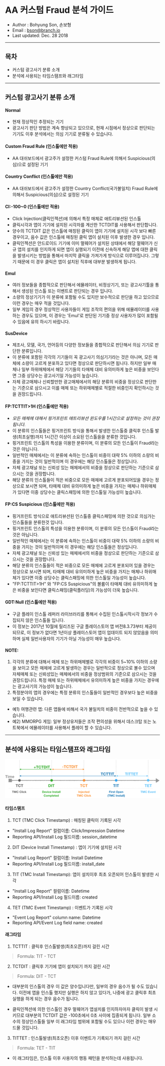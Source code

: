 # AA 커스텀 Fraud 분석 가이드

- Author : Bohyung Son, 손보형
- Email : bson@branch.io
- Last updated: Dec. 28 2018

---
## 목차
* 커스텀 광고사기 분류 소개
* 분석에 사용되는 타임스탬프와 래그타임

---
## 커스텀 광고사기 분류 소개

#### Normal
* 현재 정상적인 추정되는 기기
* 광고사기 판단 방법은 계속 향상되고 있으므로, 현재 시점에서 정상으로 판단되는 기기도 이후 분석에서는 의심 기기로 분류될 수 있습니다.

#### Custom Fraud Rule (인스톨에만 적용)
* AA 대쉬보드에서 광고주가 설정한 커스텀 Fraud Rule에 의해서 Suspicious(의심)으로 설정된 기기

#### Country Conflict (인스톨에만 적용)
* AA 대쉬보드에서 광고주가 설정한 Country Conflict(국가불일치) Fraud Rule에 의해서 Suspicious(의심)으로 설정된 기기

#### CI:-100~0 (인스톨에만 적용)
* Click Injection(클릭인젝션)에 의해서 특정 매체로 애트리뷰션된 인스톨
* 클릭시각과 앱이 기기에 설치된 시각차를 계산한 TCTDIT를 사용해서 판단합니다.
* 양수의 TCTDIT 값은 인스톨에 매칭된 클릭이 앱이 기기에 설치된 시각 보다 빠른 경우이고, 음수 값은 인스톨에 매칭된 클릭 앱이 설치된 이후 발생한 경우 입니다.
* 클릭인젝션은 안드로이드 기기에 이미 멀웨어가 설치된 상태에서 해당 멀웨어가 신규 앱의 설치를 인지하게 되면 앱이 실행되기 이전에 신속하게 해당 앱에 대한 클릭을 발생시키는 방법을 통해서 마지막 클릭을 가져가게 방식으로 이루어집니다. 그렇기 때문에 이 경우 클릭은 앱이 설치된 직후에 대부분 발생하게 됩니다.

#### Emul
* 여러 정보들을 종합적으로 판단해서 에뮬레이터, 비정상기기, 또는 광고사기툴을 통해서 생성된 인스톨 또는 이벤트로 판단되는 경우 입니다.
* 소량의 정상기기가 이 분류에 포함될 수도 있지만 보수적으로 판단을 하고 있으므로 이런 경우는 매우 적을 것입니다.
* 일부 게임의 경우 정상적인 사용자들이 게임 조작의 편의을 위해 에뮬레이터를 사용하는 경우도 있으며, 이 경우는 'Emul'로 판단된 기기중 정상 사용자가 많이 포함될 수 있음에 유의 하시기 바랍니다.

#### SusDevice
* 제조사, 모델, 국가, 언어등의 다양한 정보들을 종합적으로 판단해서 의심 기기로 판단한 분류입니다.
* 이 분류에 포함된 각각의 기기들이 꼭 광고사기 의심기기라는 것은 아니며, 모든 매체에 소량이 고르게 분포하고 있다면 정상으로 판단하시면 됩니다. 하지만 일부 매체나 일부 하위매체에서 해당 기기들의 타매체 대비 유의미하게 높은 비중을 보인다면 그중 상당수는 광고사기일 가능성이 높습니다.
* 자체 광고매체나 신뢰할만한 광고매체에서의 해당 분류의 비중을 정상으로 판단한는 기준으로 삼으시고 이를 매체 또는 하위매체별로 적절한 비중인지 확인하시는 것을 권장드립니다.

#### FP:TCTTIT>1H (인스톨에만 적용)
* *모든 매체에 대해서 핑거프린트 애트리뷰션 윈도우를 1시간으로 설정하는 것이 권장됩니다.*
* 이 분류의 인스톨들은 핑거프린트 방식을 통해서 발생한 인스톨중 클릭후 인스톨 발생(최초실행)까지 1시간간 이상이 소요된 인스톨을을 분류한 것입니다.
* 핑거프린트 인스톨의 특성을 이용한 분류이며, 이 분류의 모든 인스톨이 Fraud라는 것은 아닙니다.
* 일반적인 매체에서는 이 분류에 속하는 인스톨이 비중이 대략 5% 이하의 소량의 비중을 가지는 것이 일반적이며 이 경우에는 해당 인스톨들은 정상입니다.
* 자체 광고채널 또는 신뢰성 있는 매체에서의 비중을 정상으로 판단하는 기준으로 삼으시는 것을 권장합니다.
* 해당 분류의 인스톨들이 적은 비중으로 모든 매체에 고르게 분포되어있을 경우는 정상으로 보시면 되며, 타매체 대비 유의미하게 높은 비중을 가지는 매체나 하위매체가 있다면 이중 상당수는 클릭스패밍에 의한 인스톨일 가능성이 높습니다.

#### FP:CS Suspicious (인스톨에만 적용)
* 핑거프린트 방식으로 애트리뷰션된 인스톨중 클릭스패밍에 의한 것으로 의심가는 인스톨들을 분류한것 입니다.
* 핑거프린트 인스톨의 특성을 이용한 분류이며, 이 분류의 모든 인스톨이 Fraud라는 것은 아닙니다.
* 일반적인 매체에서는 이 분류에 속하는 인스톨이 비중이 대략 5% 이하의 소량의 비중을 가지는 것이 일반적이며 이 경우에는 해당 인스톨들은 정상입니다.
* 자체 광고채널 또는 신뢰성 있는 매체에서의 비중을 정상으로 판단하는 기준으로 삼으시는 것을 권장합니다.
* 해당 분류의 인스톨들이 적은 비중으로 모든 매체에 고르게 분포되어 있을 경우는 정상으로 보시면 되며, 타매체 대비 유의미하게 높은 비중을 가지는 매체나 하위매체가 있다면 이중 상당수는 클릭스패밍에 의한 인스톨일 가능성이 높습니다.
* "FP:TCTTIT>1H" 와 "FP:CS Suspicious"의 볼륨이 타매체 대비 유의미하게 높은 비중을 보인다면 클릭스패밍(클릭플러딩)의 가능성이 더욱 높습니다.

#### GDT:Null (인스톨에만 적용)
* 구글 플레이 인스톨 레퍼러 라이브러리를 통해서 수집된 인스톨시작시각 정보가 수집되지 않은 인스톨들 입니다.
* 이 정보는 2017년 10월에 릴리즈된 구글 플레이스토어 앱 버전8.3.73부터 제공이되므로, 이 정보가 없다면 1년이상 플레이스토어 앱이 업데이트 되지 않았음을 의미하며 실제 일반사용자의 기기가 아닐 가능성이 매우 높습니다.

#### NOTE:
1. 각각의 분류에 대해서 매체 또는 하위매체별로 각각의 비중이 5~10% 이하의 소량을 보이고 모든 매체에 고르게 발생하는 경우는 일반적으로 정상으로 볼수 있으며 자체매체 또는 신뢰성있는 매체에서의 비중을 정상범위의 기준으로 삼으시는 것을 권장드립니다. 특정 매체 또는 하위매체에서 유의미하게 높은 비중을 가지는 경우에는 광고사기의 가능성이 높습니다.
2. 특정분야의 앱의 경우에는 특정 분류의 인스톨들이 일반적인 경우보다 높은 비중을 보일 수 있습니다.
 * 예1) 여행관련 앱: 다른 앱들에 비해서 국가 불일치의 비중이 전반적으로 높을 수 있습니다.
 * 예2) MMORPG 게임: 일부 정상유저들은 조작 편의성을 위해서 데스크탑 또는 노트북에서 에뮬레이터를 사용해서 플레이 할 수 있습니다.

---
## 분석에 사용되는 타임스탬프와 래그타임

![image](../images/dp_and_lags.png)

#### 타임스탬프
1. TCT (TMC Click Timestamp) : 매칭된 클릭이 기록된 시각
 * "Install Log Report" 컬럼이름: Click/Impression Datetime
 * Reporting API/Install Log 필드이름: session_datetime


2. DIT (Device Install Timestamp) : 앱이 기기에 설치된 시각
  * "Install Log Report" 컬럼이름: Install Datetime
  * Reporting API/Install Log 필드이름: install_date


3. TIT (TMC Install Timestamp): 앱이 설치이후 최초 오픈되어 인스톨이 발생한 시각
 * "Install Log Report" 컬럼이름: Datetime
 * Reporting API/Install Log 필드이름: created


4. TET (TMC Event Timestamp) : 이벤트가 기록된 시각
 * "Event Log Report" column name: Datetime
 * Reporting API/Event Log field name: created


#### 래그타임
1. TCTTIT : 클릭후 인스톨발생(최초오픈)까지 걸린 시간
 > Formula: TIT - TCT

2. TCTDIT : 클릭후 기기에 앱이 설치되기 까지 걸린 시간
 > Formula: DIT - TCT

 * 대부분의 인스톨의 경우 이 값은 양수입니다만, 일부의 경우 음수가 될 수도 있습니다.
   이전에 앱을 인스톨 했지만 실행은 하지 않고 있다가, 나중에 광고 클릭후 최초실행을 하게 되는 경우 음수가 됩니다.

 * 클릭인젝션에 의한 인스톨인 경우 멀웨어가 앱설치를 인지하자마자 클릭이 발생 시키므로 대부분의 TCTDIT 값은 -100초에서 0초 사이에 집중되게 됩니다.
   일부 소수의 정상인스톨들 일부 이 래그타임 범위에 포함될 수도 있으나 이런 경우는 매우 드물 것입니다.

3. TITTET : 인스톨발생(최초오픈) 이후 이벤트가 기록되기 까지 걸린 시간
 > Formula: TET - TIT

 * 이 래그타임은, 인스톨 이후 사용자의 행동 패턴을 분석하는데 사용됩니다.

